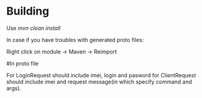 # Building

Use *mvn clean install* 

In case if you have troubles with generated proto files:

Right click on module -> Maven -> Reimport 


#In proto file

For LoginRequest should include imei, login and pasword
for ClientRequest should include imei and request message(in which specify command and args).
